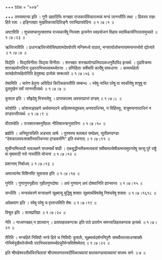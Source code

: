 +++
title = "००७"

+++
तस्यामात्या इति । गुणैः प्रज्ञादिभिः मन्त्रज्ञा राजकार्यविचारात्मकं मन्त्रं जानन्तीति तथा । प्रियस्य राज्ञः हिते रताः । इङ्गितज्ञाः मुखविकासादिलिङ्गैः पराभिप्रायवेदिनः  ॥  १।७।१ ॥   

  

अष्टाविति । शुचयश्चानुरक्ताश्च राज्यकार्येषु नित्यशः इत्यनेन स्वप्रयोजनं विहाय स्वामिकार्यनिरतत्वमुच्यते  ॥  १।७।२३ ॥   

  

ऋत्विजाविति । प्रधानऋत्विजोर्वसिष्ठवामदेवयोरपि मन्त्रिमध्ये पाठात्, मन्त्रपर्यालोचनायामप्यन्तर्भावो द्योत्यते  ॥  १।७।४ ॥   

  

विद्येति । विद्याविनीताः विद्यया विनीताः । शस्त्रज्ञाः शस्त्रप्रयोगप्रतिपादकधनुर्वेदविद इत्यर्थः । दृढविक्रमाः शास्त्रप्रयोगादिना दृढपराभिभवसामर्थ्यवन्तः । प्रणिहिताः सर्वेष्वपि कार्येषु सावधानाः । कामार्थहेतोः कामहेतोरर्थहेतोरिति हेतुशब्दः प्रत्येकं सम्बध्यते  ॥  १।७।५६ ॥   

  

तेषामिति । चारेण हेतुना अविदितं किञ्चिन्नास्तीति सम्बन्धः । स्वेषु नास्ति परेषु वा स्वकीयेषु शत्रुषु वा दूतमुखेन सर्वं जानन्तीत्यर्थः  ॥  १।७।७ ॥   

  

कुशला इति । सौहृदेषु मित्रभावेषु । प्राप्तकालम् अवसरप्राप्तं दण्डम्  ॥  १।७।८ ॥   

  

कोशोति । कोशसङ्ग्रहणे अर्थसम्पादने अहितमप्यदूषकम् अनपराधिनम्, न विहिंस्युः, शत्रुमप्यनपराधिनं न दण्डयन्तीत्यर्थः  ॥  १।७।९ ॥   

  

वीराश्चेति । राजशास्त्रमनुष्ठिताः नीतिशास्त्रानुसारिणः  ॥  १।७।१० ॥   

  

ब्रह्मेति । अभिपूरयन्निति अडभाव आर्षः । पुरुषस्य बलाबलं सम्प्रेक्ष्य, सुतीक्ष्णदण्डाः "देशकालवयःशक्तीस्सञ्चिन्त्या द्दण्डकर्मणि" इति वचनात्  ॥  १।७।११ ॥   

  

शुचीनामित्यादौ भावलक्षणे सप्तम्यर्थे षष्ठी । एकबुद्धीनामैकमत्यवतां सर्वेष्वमात्येष्वैकमत्यमुपगतेषु सत्सु पुरे राष्ट्रे वा मृषावादी नरो नास्तीति योजना  ॥  १।७।१२ ॥   

  

प्रशान्तम् निर्बाधम्  ॥  १।७।१३ ॥   

  

अमात्यानेव विशिनष्टि सुवासस इति  ॥  १।७।१४ ॥   

  

गुणेति । गुणागुणगृहीताः गृहीतगुणदोषाः । अयं गुणवान् अयं दोषवानिति ज्ञानवन्तः  ॥  १।७।१५ ॥   

  

सन्धीति । मन्त्रसंवरणे मन्त्ररक्षणे सूक्ष्मासु बुद्धिषु शक्ताः सूक्ष्मार्थविषयेषु निश्चयेषु शक्ताः  ॥  १।७।१६१८ ॥   

  

अवेक्षमाण इति । स्वेषु परेषु च वृत्तान्तमिति शेषः  ॥  १।७।१९ ॥   

  

विश्रुत इति । सत्यप्रतिज्ञः  ॥  १।७।२० ॥   

  

नेति । नाध्यगच्छत् न ज्ञातवान् । प्रतापाहतकण्टकः इति पाठे प्रतापेन समन्तान्निहतकण्ठक इत्यर्थः  ॥  १।७।२१ ॥   

  

तैरिति । मन्त्रहिते निविष्टैः मन्त्रे हिते च निविष्टैः कुशलैः, सूक्ष्मार्थदर्शननिपुणैः समर्थैस्तत्साधनशक्तैः गोभिर्मयूखैस्तेजोमयैः पराभिभवसामर्थ्यप्रचुरैर्मन्त्रविशेषमेतत्  ॥  १।७।२२ ॥   

  

इति श्रीमहेश्वरतीर्थविरचितायां श्रीरामायणतत्त्वदीपिकाख्यायां बालकाण्डव्याख्यायां सप्तमः सर्गः  ॥  ७  ॥   

  

  

